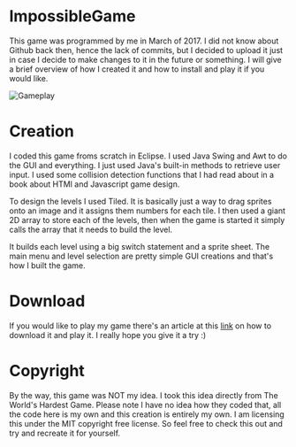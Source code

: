 # ImpossibleGame
This game was programmed by me in March of 2017. I did not know about Github back then, hence the lack of commits, but I
decided to upload it just in case I decide to make changes to it in the future or something. I will give a brief overview
of how I created it and how to install and play it if you would like.

![Gameplay](/gameplaye2.png)

# Creation 
I coded this game froms scratch in Eclipse. I used Java Swing and Awt to do the GUI and everything. I just used Java's
built-in methods to retrieve user input. I used some collision detection functions that I had read about in
a book about HTMl and Javascript game design.

To design the levels I used Tiled. It is basically just a way to drag sprites onto an image and it assigns them numbers for
each tile. I then used a giant 2D array to store each of the levels, then when the game is started it simply calls the
array that it needs to build the level.

It builds each level using a big switch statement and a sprite sheet. The main menu and level selection are pretty simple 
GUI creations and that's how I built the game.

# Download
If you would like to play my game there's an article at this [link](http://ambrosiogabe.github.io/install-the-impossible-game/)
on how to download it and play it. I really hope you give it a try :)

# Copyright
By the way, this game was NOT my idea. I took this idea directly from The World's Hardest Game. Please note I have no idea
how they coded that, all the code here is my own and this creation is entirely my own. I am licensing this under the 
MIT copyright free license. So feel free to check this out and try and recreate it for yourself.
